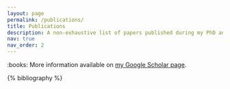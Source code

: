 ```yaml
---
layout: page
permalink: /publications/
title: Publications
description: A non-exhaustive list of papers published during my PhD and Master's Thesis, including researches on synthetic data applied to face recognition, reinforcement learning, eHealth applications, and privacy-enhancing technologies.
nav: true
nav_order: 2
---
```


<p>:books: More information available on <a href="https://scholar.google.com/citations?user=iGAKK84AAAAJ&hl=it&oi=ao">my Google Scholar page</a>.</p>

<!-- _pages/publications.md -->
<div class="publications">

{% bibliography %}

</div>
